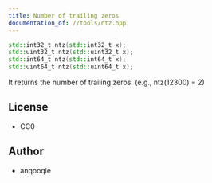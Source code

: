 ```yaml
---
title: Number of trailing zeros
documentation_of: //tools/ntz.hpp
---
```


```cpp
std::int32_t ntz(std::int32_t x);
std::uint32_t ntz(std::uint32_t x);
std::int64_t ntz(std::int64_t x);
std::uint64_t ntz(std::uint64_t x);
```

It returns the number of trailing zeros. (e.g., ntz(12300) = 2)

## License
- CC0

## Author
- anqooqie
